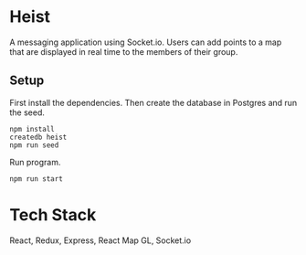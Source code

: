 # Heist

A messaging application using Socket.io. Users can add points to a map that are displayed in real time to the members of their group.

## Setup

First install the dependencies. Then create the database in Postgres and run the seed.

```
npm install
createdb heist
npm run seed
```

Run program.

```
npm run start
```

# Tech Stack

React, Redux, Express, React Map GL, Socket.io

